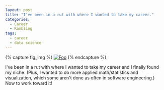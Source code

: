 ```yaml
---
layout: post
title: "I've been in a rut with where I wanted to take my career."
categories:
  - Career
  - Rambling
tags:
  - career
  - data science
---
```


{% capture fig_img %}
[![Foo](https://raw.githubusercontent.com/danaoira/danaoira.github.io/master/images/big-data-university-data-scientist.jpg)](https://bigdatauniversity.com/)
{% endcapture %}

I've been in a rut with where I wanted to take my career and I finally found my niche. (Plus, I wanted to do more applied math/statistics and visualization, which some aren't done as often in software engineering.) Now to work toward it!